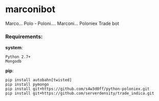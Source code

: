 # marconibot
Marco... Polo - Poloni.... Marconi... Poloniex Trade bot

### Requirements:
__system__:
```
Python 2.7+
Mongodb
```
__pip__:
```
pip install autobahn[twisted]
pip install pymongo
pip install git+https://github.com/s4w3d0ff/python-poloniex.git
pip install git+https://github.com/serverdensity/trade_indica.git
````
